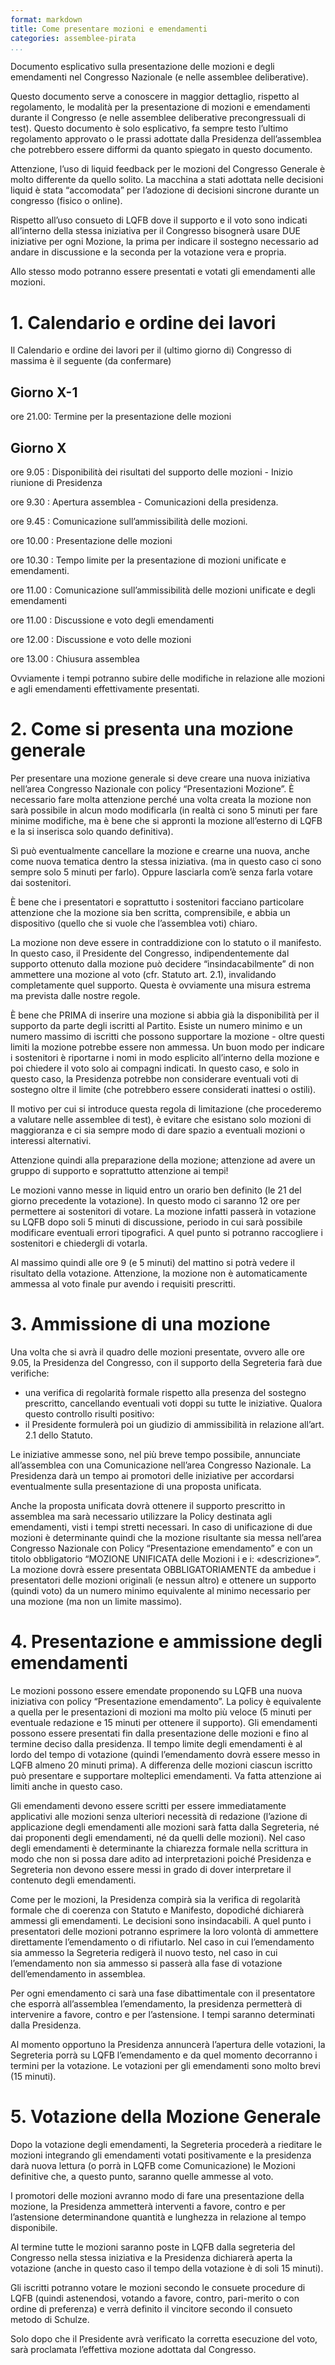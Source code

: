 ```yaml
---
format: markdown
title: Come presentare mozioni e emendamenti
categories: assemblee-pirata
...
```


Documento esplicativo sulla presentazione delle mozioni e degli emendamenti nel Congresso Nazionale (e nelle assemblee deliberative).

Questo documento serve a conoscere in maggior dettaglio, rispetto al regolamento, le modalità per la presentazione di mozioni e emendamenti durante il Congresso (e nelle assemblee deliberative precongressuali di test). Questo documento è solo esplicativo, fa sempre testo l’ultimo regolamento approvato o le prassi adottate dalla Presidenza dell’assemblea che potrebbero essere difformi da quanto spiegato in questo documento.

Attenzione, l’uso di liquid feedback per le mozioni del Congresso Generale è molto differente da quello solito. La macchina a stati adottata nelle decisioni liquid è stata “accomodata” per l’adozione di decisioni sincrone durante un congresso (fisico o online).

Rispetto all’uso consueto di LQFB dove il supporto e il voto sono indicati all’interno della stessa iniziativa per il Congresso bisognerà usare DUE iniziative per ogni Mozione, la prima per indicare il sostegno necessario ad andare in discussione e la seconda per la votazione vera e propria. 

Allo stesso modo potranno essere presentati e votati gli emendamenti alle mozioni.

# 1. Calendario e ordine dei lavori

Il Calendario e ordine dei lavori per il (ultimo giorno di) Congresso di massima è il seguente (da confermare)

## Giorno X-1 

ore 21.00: Termine per la presentazione delle mozioni

## Giorno X 

ore 9.05
: Disponibilità dei risultati del supporto delle mozioni - Inizio riunione di Presidenza

ore 9.30
: Apertura assemblea - Comunicazioni della presidenza.

ore 9.45
: Comunicazione sull’ammissibilità delle mozioni. 

ore 10.00
: Presentazione delle mozioni 

ore 10.30
: Tempo limite per la presentazione di mozioni unificate e emendamenti.

ore 11.00
: Comunicazione sull’ammissibilità delle mozioni unificate e degli emendamenti

ore 11.00
:   Discussione e voto degli emendamenti

ore 12.00
:  Discussione e voto delle mozioni

ore 13.00
: Chiusura assemblea

Ovviamente i tempi potranno subire delle modifiche in relazione alle mozioni e agli emendamenti effettivamente presentati.

# 2. Come si presenta una mozione generale

Per presentare una mozione generale si deve creare una nuova iniziativa nell’area Congresso Nazionale con policy “Presentazioni Mozione”.  È necessario fare molta attenzione perché una volta creata la mozione non sarà possibile in alcun modo modificarla (in realtà ci sono 5 minuti per fare minime modifiche, ma è bene che si appronti la mozione all’esterno di LQFB e la si inserisca solo quando definitiva). 

Sì può eventualmente cancellare la mozione e crearne una nuova, anche come nuova tematica dentro la stessa iniziativa. (ma in questo caso ci sono sempre solo 5 minuti per farlo). Oppure lasciarla com’è senza farla votare dai sostenitori. 

È bene che i presentatori e soprattutto i sostenitori facciano particolare attenzione che la mozione sia ben scritta, comprensibile, e abbia un dispositivo (quello che si vuole che l’assemblea voti) chiaro.

La mozione non deve essere in contraddizione con lo statuto o il manifesto. In questo caso, il Presidente del Congresso, indipendentemente dal supporto ottenuto dalla mozione può decidere “insindacabilmente” di non ammettere una mozione al voto (cfr. Statuto art. 2.1), invalidando completamente quel supporto. Questa è ovviamente una misura estrema ma prevista dalle nostre regole.

È bene che PRIMA di inserire una mozione si abbia già la disponibilità per il supporto da parte degli iscritti al Partito. Esiste un numero minimo e un numero massimo di iscritti che possono supportare la mozione - oltre questi limiti la mozione potrebbe essere non ammessa. Un buon modo per indicare i sostenitori è riportarne i nomi in modo esplicito all’interno della mozione e poi chiedere il voto solo ai compagni indicati. In questo caso, e solo in questo caso, la Presidenza potrebbe non considerare eventuali voti di sostegno oltre il limite (che potrebbero essere considerati inattesi o ostili). 

Il motivo per cui si introduce questa regola di limitazione (che procederemo a valutare nelle assemblee di test), è evitare che esistano solo mozioni di maggioranza e ci sia sempre modo di dare spazio a eventuali mozioni o interessi alternativi. 

Attenzione quindi alla preparazione della mozione; attenzione ad avere un gruppo di supporto e soprattutto attenzione ai tempi! 

Le mozioni vanno messe in liquid entro un orario ben definito (le 21 del giorno precedente la votazione). In questo modo ci saranno 12 ore per permettere ai sostenitori di votare. La mozione infatti passerà in votazione su LQFB dopo soli 5 minuti di discussione, periodo in cui sarà possibile modificare eventuali errori tipografici. A quel punto si potranno raccogliere i sostenitori e chiedergli di votarla. 

Al massimo quindi alle ore 9 (e 5 minuti) del mattino si potrà vedere il risultato della votazione. Attenzione, la mozione non è automaticamente ammessa al voto finale pur avendo i requisiti prescritti.

# 3. Ammissione di una mozione

Una volta che si avrà il quadro delle mozioni presentate, ovvero alle ore 9.05, la Presidenza del Congresso, con il supporto della Segreteria farà due verifiche:

- una verifica di regolarità formale rispetto alla presenza del sostegno prescritto, cancellando eventuali voti doppi su tutte le iniziative. Qualora questo controllo risulti positivo: 
- il Presidente formulerà poi un giudizio di ammissibilità in relazione all’art. 2.1 dello Statuto.

Le iniziative ammesse sono, nel più breve tempo possibile, annunciate all’assemblea con una Comunicazione nell’area Congresso Nazionale. La Presidenza darà un tempo ai promotori delle iniziative per accordarsi eventualmente sulla presentazione di una proposta unificata. 

Anche la proposta unificata dovrà ottenere il supporto prescritto in assemblea ma sarà necessario utilizzare la Policy destinata agli emendamenti, visti i tempi stretti necessari.  In caso di unificazione di due mozioni è determinante quindi che la mozione risultante sia messa nell’area Congresso Nazionale con Policy “Presentazione emendamento” e con un titolo obbligatorio “MOZIONE UNIFICATA delle Mozioni i<n> e i<n>: «descrizione»”. La mozione dovrà essere presentata OBBLIGATORIAMENTE da ambedue i presentatori delle mozioni originali (e nessun altro) e ottenere un supporto (quindi voto) da un numero minimo equivalente al minimo necessario per una mozione (ma non un limite massimo).

# 4. Presentazione e ammissione degli emendamenti

Le mozioni possono essere emendate proponendo su LQFB una nuova iniziativa con policy “Presentazione emendamento”. La policy è equivalente a quella per le presentazioni di mozioni ma molto più veloce (5 minuti per eventuale redazione e 15 minuti per ottenere il supporto).  Gli emendamenti possono essere presentati fin dalla presentazione delle mozioni e fino al termine deciso dalla presidenza. Il tempo limite degli emendamenti è al lordo del tempo di votazione (quindi l’emendamento dovrà essere messo in LQFB almeno 20 minuti prima). A differenza delle mozioni ciascun iscritto può presentare e supportare molteplici emendamenti. Va fatta attenzione ai limiti anche in questo caso.

Gli emendamenti devono essere scritti per essere immediatamente applicativi alle mozioni senza ulteriori necessità di redazione (l’azione di applicazione degli emendamenti alle mozioni sarà fatta dalla Segreteria, né dai proponenti degli emendamenti, né da quelli delle mozioni). Nel caso degli emendamenti è determinante la chiarezza formale nella scrittura in modo che non si possa dare adito ad interpretazioni poiché Presidenza e Segreteria non devono essere messi in grado di dover interpretare il contenuto degli emendamenti.

Come per le mozioni, la Presidenza compirà sia la verifica di regolarità formale che di coerenza con Statuto e Manifesto, dopodiché dichiarerà ammessi gli emendamenti. Le decisioni sono insindacabili. A quel punto i presentatori delle mozioni potranno esprimere la loro volontà di ammettere direttamente l’emendamento o di rifiutarlo. Nel caso in cui l’emendamento sia ammesso la Segreteria redigerà il nuovo testo, nel caso in cui l’emendamento non sia ammesso si passerà alla fase di votazione dell’emendamento in assemblea.

Per ogni emendamento ci sarà una fase dibattimentale con il presentatore che esporrà all’assemblea l’emendamento, la presidenza permetterà di intervenire a favore, contro e per l’astensione. I tempi saranno determinati dalla Presidenza. 

Al momento opportuno la Presidenza annuncerà l’apertura delle votazioni, la Segreteria porrà su LQFB l’emendamento e da quel momento decorranno i termini per la votazione. Le votazioni per gli emendamenti sono molto brevi (15 minuti).

# 5. Votazione della Mozione Generale

Dopo la votazione degli emendamenti, la Segreteria procederà a rieditare le mozioni integrando gli emendamenti votati positivamente e la presidenza darà nuova lettura (o porrà in LQFB come Comunicazione) le Mozioni definitive che, a questo punto, saranno quelle ammesse al voto.

I promotori delle mozioni avranno modo di fare una presentazione della mozione, la Presidenza ammetterà interventi a favore, contro e per l’astensione determinandone quantità e lunghezza in relazione al tempo disponibile. 

Al termine tutte le mozioni saranno poste in LQFB dalla segreteria del Congresso nella stessa iniziativa e la Presidenza dichiarerà aperta la votazione (anche in questo caso il tempo della votazione è di soli 15 minuti).

Gli iscritti potranno votare le mozioni secondo le consuete procedure di LQFB (quindi astenendosi, votando a favore, contro, pari-merito o con ordine di preferenza) e verrà definito il vincitore secondo il consueto metodo di Schulze.

Solo dopo che il Presidente avrà verificato la corretta esecuzione del voto, sarà proclamata l’effettiva mozione adottata dal Congresso.
